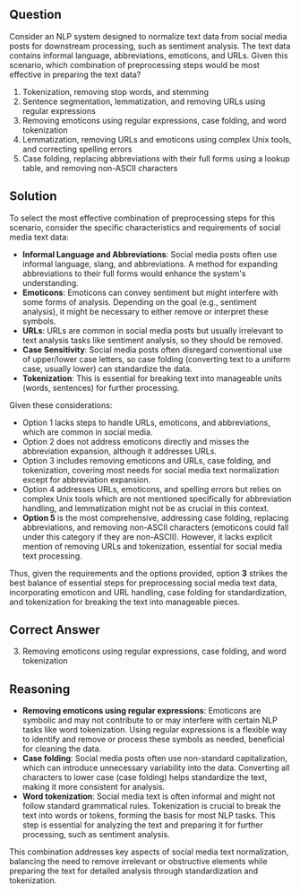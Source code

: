## Question

Consider an NLP system designed to normalize text data from social media posts for downstream processing, such as sentiment analysis. The text data contains informal language, abbreviations, emoticons, and URLs. Given this scenario, which combination of preprocessing steps would be most effective in preparing the text data?

1. Tokenization, removing stop words, and stemming
2. Sentence segmentation, lemmatization, and removing URLs using regular expressions
3. Removing emoticons using regular expressions, case folding, and word tokenization
4. Lemmatization, removing URLs and emoticons using complex Unix tools, and correcting spelling errors
5. Case folding, replacing abbreviations with their full forms using a lookup table, and removing non-ASCII characters

## Solution

To select the most effective combination of preprocessing steps for this scenario, consider the specific characteristics and requirements of social media text data:

- **Informal Language and Abbreviations**: Social media posts often use informal language, slang, and abbreviations. A method for expanding abbreviations to their full forms would enhance the system's understanding.
- **Emoticons**: Emoticons can convey sentiment but might interfere with some forms of analysis. Depending on the goal (e.g., sentiment analysis), it might be necessary to either remove or interpret these symbols.
- **URLs**: URLs are common in social media posts but usually irrelevant to text analysis tasks like sentiment analysis, so they should be removed.
- **Case Sensitivity**: Social media posts often disregard conventional use of upper/lower case letters, so case folding (converting text to a uniform case, usually lower) can standardize the data.
- **Tokenization**: This is essential for breaking text into manageable units (words, sentences) for further processing.

Given these considerations:
- Option 1 lacks steps to handle URLs, emoticons, and abbreviations, which are common in social media.
- Option 2 does not address emoticons directly and misses the abbreviation expansion, although it addresses URLs.
- Option 3 includes removing emoticons and URLs, case folding, and tokenization, covering most needs for social media text normalization except for abbreviation expansion.
- Option 4 addresses URLs, emoticons, and spelling errors but relies on complex Unix tools which are not mentioned specifically for abbreviation handling, and lemmatization might not be as crucial in this context.
- **Option 5** is the most comprehensive, addressing case folding, replacing abbreviations, and removing non-ASCII characters (emoticons could fall under this category if they are non-ASCII). However, it lacks explicit mention of removing URLs and tokenization, essential for social media text processing.

Thus, given the requirements and the options provided, option **3** strikes the best balance of essential steps for preprocessing social media text data, incorporating emoticon and URL handling, case folding for standardization, and tokenization for breaking the text into manageable pieces.

## Correct Answer

3. Removing emoticons using regular expressions, case folding, and word tokenization

## Reasoning

- **Removing emoticons using regular expressions**: Emoticons are symbolic and may not contribute to or may interfere with certain NLP tasks like word tokenization. Using regular expressions is a flexible way to identify and remove or process these symbols as needed, beneficial for cleaning the data.
- **Case folding**: Social media posts often use non-standard capitalization, which can introduce unnecessary variability into the data. Converting all characters to lower case (case folding) helps standardize the text, making it more consistent for analysis.
- **Word tokenization**: Social media text is often informal and might not follow standard grammatical rules. Tokenization is crucial to break the text into words or tokens, forming the basis for most NLP tasks. This step is essential for analyzing the text and preparing it for further processing, such as sentiment analysis.

This combination addresses key aspects of social media text normalization, balancing the need to remove irrelevant or obstructive elements while preparing the text for detailed analysis through standardization and tokenization.